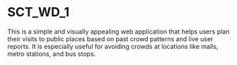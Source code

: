 # SCT_WD_1
This is a simple and visually appealing web application that helps users plan their visits to public places based on past crowd patterns and live user reports. It is especially useful for avoiding crowds at locations like malls, metro stations, and bus stops.
